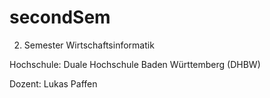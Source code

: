 # secondSem

2. Semester Wirtschaftsinformatik

Hochschule: Duale Hochschule Baden Württemberg (DHBW)

Dozent: Lukas Paffen
